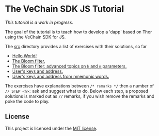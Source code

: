 
# The VeChain SDK JS Tutorial

_This tutorial is a work in progress._

The goal of the tutorial is to teach how to develop a 'dapp' based on Thor using the VeChain SDK for JS.

The [src](src) directory provides a list of exercises with their solutions, so far

* [Hello World!](src/Exercise1.ts)
* [The Bloom filter.](src/Exercise2.ts)
* [The Bloom filter: advanced topics on `k` and `m` parameters.](src/Exercise3.ts) 
* [User's keys and address.](src/Exercise4.mts)
* [User's keys and address from mnemonic words.](src/Exercise5.ts)

The exercises have explanations between `/* remarks */` then a number of ` // STEP <n>: ` ask and suggest what to do.
Below each step, a proposed solutions is marked out as `//` remarks, if you wish remove the remarks and poke the code to play.

## License

This project is licensed under the [MIT license](LICENSE.md).

